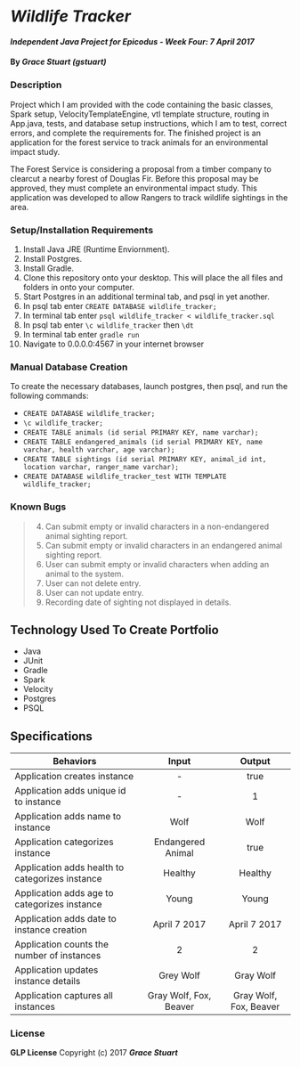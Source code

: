# _Wildlife Tracker_

#### _Independent Java Project for Epicodus - Week Four: 7 April 2017_

#### By _**Grace Stuart (gstuart)**_

### Description
Project which I am provided with the code containing the basic classes, Spark setup, VelocityTemplateEngine, vtl template structure, routing in App.java, tests, and database setup instructions, which I am to test, correct errors, and complete the requirements for. The finished project is an application for the forest service to track animals for an environmental impact study.

The Forest Service is considering a proposal from a timber company to clearcut a nearby forest of Douglas Fir. Before this proposal may be approved, they must complete an environmental impact study. This application was developed to allow Rangers to track wildlife sightings in the area.

### Setup/Installation Requirements
1. Install Java JRE (Runtime Enviornment).
2. Install Postgres.
3. Install Gradle.
4. Clone this repository onto your desktop. This will place the all files and folders in onto your computer.
5. Start Postgres in an additional terminal tab, and psql in yet another.
6. In psql tab enter `CREATE DATABASE wildlife_tracker;`
7. In terminal tab enter `psql wildlife_tracker < wildlife_tracker.sql`
8. In psql tab enter `\c wildlife_tracker` then `\dt`
9. In terminal tab enter `gradle run`
10. Navigate to 0.0.0.0:4567 in your internet browser

### Manual Database Creation
To create the necessary databases, launch postgres, then psql, and run the following commands:

* `CREATE DATABASE wildlife_tracker;`
* `\c wildlife_tracker;`
* `CREATE TABLE animals (id serial PRIMARY KEY, name varchar);`
* `CREATE TABLE endangered_animals (id serial PRIMARY KEY, name varchar, health varchar, age varchar);`
* `CREATE TABLE sightings (id serial PRIMARY KEY, animal_id int, location varchar, ranger_name varchar);`
* `CREATE DATABASE wildlife_tracker_test WITH TEMPLATE wildlife_tracker;`

### Known Bugs
> 4. Can submit empty or invalid characters in a non-endangered animal sighting report.
> 5. Can submit empty or invalid characters in an endangered animal sighting report.
> 6. User can submit empty or invalid characters when adding an animal to the system.
> 7. User can not delete entry.
> 8. User can not update entry.
> 9. Recording date of sighting not displayed in details.

## Technology Used To Create Portfolio
* Java
* JUnit
* Gradle
* Spark
* Velocity
* Postgres
* PSQL

## Specifications
|Behaviors|Input|Output|
|-----------|:-------:|:--------:|
|Application creates instance|-|true|
|Application adds unique id to instance|-|1|
|Application adds name to instance|Wolf|Wolf|
|Application categorizes instance|Endangered Animal|true|
|Application adds health to categorizes instance|Healthy|Healthy|
|Application adds age to categorizes instance|Young|Young|
|Application adds date to instance creation|April 7 2017|April 7 2017|
|Application counts the number of instances|2|2|
|Application updates instance details|Grey Wolf|Gray Wolf|
|Application captures all instances|Gray Wolf, Fox, Beaver|Gray Wolf, Fox, Beaver|

### License
**GLP License** Copyright (c) 2017 **_Grace Stuart_**
